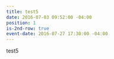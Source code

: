 ```yaml
---
title: test5
date: 2016-07-03 09:52:00 -04:00
position: 1
is-2nd-row: true
event-date: 2016-07-27 17:30:00 -04:00
---
```


test5
